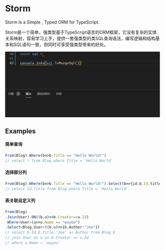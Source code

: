 # Storm
Storm Is a Simple , Typed ORM for TypeScript.

Storm是一个简单，强类型基于TypeScript语言的ORM框架，它没有复杂的实体关系映射，容易学习上手，提供一套强类型的类SQL查询语法，编写逻辑和结构基本和SQL语句一致，但同时可享受强类型带来的好处。

![demo](https://raw.githubusercontent.com/wuyou331/storm/main/demo.gif)

## Examples

#### 简单查询
```typescript
From(Blog).Where(b=>b.Title == "Hello World!") 
// select * from Blog where Title = 'Hello World' 
```
#### 选择部分列
```typescript
From(Blog).Where(b=>b.Title == "Hello World!").Select(b=>{id:b.Id,title:b.Title})
// select Id,Title from Blog where Title = 'Hello World' 
```
#### 表关联自定义列
```typescript
From(Blog)
.Join(User).ON((b,u)=>b.Creator==u.Id)
.Where<User>(u=>u.Name == "wuyou")
.Select<Blog,User>((b,u)=>{b,Author:"Joe"})
// select b.Id,b.Title,'Joe' as Author from Blog b
// join User as u on b.Creator == u.Id
// where u.Name = 'wuyou' 
```
